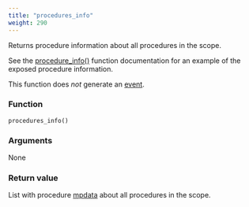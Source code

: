 ```yaml
---
title: "procedures_info"
weight: 290
---
```


Returns procedure information about all procedures in the scope.

See the [procedure_info()](../procedure_info) function documentation for an example of the exposed procedure information.

This function does *not* generate an [event](../../overview/events).

### Function

`procedures_info()`

### Arguments

None

### Return value

List with procedure [mpdata](../../data-types/mpdata)  about all procedures in the scope.

